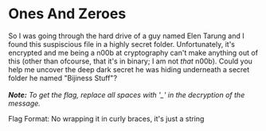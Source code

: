# Ones And Zeroes
So I was going through the hard drive of a guy named Elen Tarung and I found this suspiscious file in a highly secret folder.
Unfortunately, it's encrypted and me being a n00b at cryptography can't make anything out of this (other than ofcourse, that it's in binary; I am not _that_ n00b).
Could you help me uncover the deep dark secret he was hiding underneath a secret folder he named "Bijiness Stuff"?
<br />
<br />
_**Note:** To get the flag, replace all spaces with '\_' in the decryption of the message._

Flag Format: No wrapping it in curly braces, it's just a string
